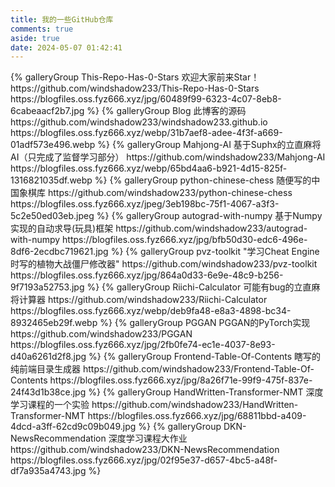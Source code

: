 ```yaml
---
title: 我的一些GitHub仓库
comments: true
aside: true
date: 2024-05-07 01:42:41
---
```


<div class="gallery-group-main">
{% galleryGroup This-Repo-Has-0-Stars 欢迎大家前来Star！ https://github.com/windshadow233/This-Repo-Has-0-Stars https://blogfiles.oss.fyz666.xyz/jpg/60489f99-6323-4c07-8eb8-6cabeaacf2b7.jpg %}
{% galleryGroup Blog 此博客的源码 https://github.com/windshadow233/windshadow233.github.io https://blogfiles.oss.fyz666.xyz/webp/31b7aef8-adee-4f3f-a669-01adf573e496.webp %}
{% galleryGroup Mahjong-AI 基于Suphx的立直麻将AI（只完成了监督学习部分） https://github.com/windshadow233/Mahjong-AI https://blogfiles.oss.fyz666.xyz/webp/65bd4aa6-b921-4d15-825f-1316821035df.webp %}
{% galleryGroup python-chinese-chess 随便写的中国象棋库 https://github.com/windshadow233/python-chinese-chess https://blogfiles.oss.fyz666.xyz/jpeg/3eb198bc-75f1-4067-a3f3-5c2e50ed03eb.jpeg %}
{% galleryGroup autograd-with-numpy 基于Numpy实现的自动求导(玩具)框架 https://github.com/windshadow233/autograd-with-numpy https://blogfiles.oss.fyz666.xyz/jpg/bfb50d30-edc6-496e-8df6-2ecdbc719621.jpg %}
{% galleryGroup pvz-toolkit "学习Cheat Engine时写的植物大战僵尸修改器" https://github.com/windshadow233/pvz-toolkit https://blogfiles.oss.fyz666.xyz/jpg/864a0d33-6e9e-48c9-b256-9f7193a52753.jpg %}
{% galleryGroup Riichi-Calculator 可能有bug的立直麻将计算器 https://github.com/windshadow233/Riichi-Calculator https://blogfiles.oss.fyz666.xyz/webp/deb9fa48-e8a3-4898-bc34-8932465eb29f.webp %}
{% galleryGroup PGGAN PGGAN的PyTorch实现 https://github.com/windshadow233/PGGAN https://blogfiles.oss.fyz666.xyz/jpg/2fb0fe74-ec1e-4037-8e93-d40a6261d2f8.jpg %}
{% galleryGroup Frontend-Table-Of-Contents 瞎写的纯前端目录生成器 https://github.com/windshadow233/Frontend-Table-Of-Contents https://blogfiles.oss.fyz666.xyz/jpg/8a26f71e-99f9-475f-837e-24f43d1b38ce.jpg %}
{% galleryGroup HandWritten-Transformer-NMT 深度学习课程的一个实验 https://github.com/windshadow233/HandWritten-Transformer-NMT https://blogfiles.oss.fyz666.xyz/jpg/68811bbd-a409-4dcd-a3ff-62cd9c09b049.jpg %}
{% galleryGroup DKN-NewsRecommendation 深度学习课程大作业 https://github.com/windshadow233/DKN-NewsRecommendation https://blogfiles.oss.fyz666.xyz/jpg/02f95e37-d657-4bc5-a48f-df7a935a4743.jpg %}
</div>